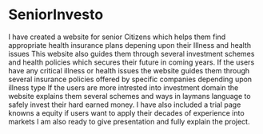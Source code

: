# SeniorInvesto
I have created a website for senior Citizens which helps them find appropriate health insurance plans depening upon their Illness and health issues
This website also guides them through several investment schemes and health policies which secures their future in coming years.
If the users have any critical illness or health issues the website guides them through several insurance policies offered by specific companies depending upon illness type 
If the users are more intrested into investment domain the website explains them several schemes and ways in laymans language to safely invest their hard earned money. 
I have also included a trial page knowns a equity if users want to apply their decades of experience into markets 
I am also ready to give presentation and fully explain the project. 
